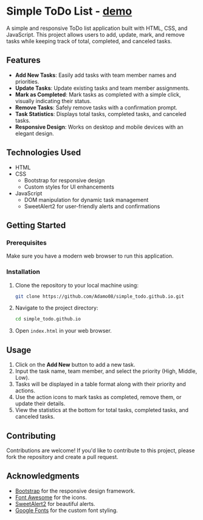 # Simple ToDo List - [**demo**](https://github.com/Adamo08.gihub.io/simple_todo.gihub.io)

A simple and responsive ToDo list application built with HTML, CSS, and JavaScript. This project allows users to add, update, mark, and remove tasks while keeping track of total, completed, and canceled tasks.

## Features

- **Add New Tasks**: Easily add tasks with team member names and priorities.
- **Update Tasks**: Update existing tasks and team member assignments.
- **Mark as Completed**: Mark tasks as completed with a simple click, visually indicating their status.
- **Remove Tasks**: Safely remove tasks with a confirmation prompt.
- **Task Statistics**: Displays total tasks, completed tasks, and canceled tasks.
- **Responsive Design**: Works on desktop and mobile devices with an elegant design.

## Technologies Used

- HTML
- CSS
  - Bootstrap for responsive design
  - Custom styles for UI enhancements
- JavaScript
  - DOM manipulation for dynamic task management
  - SweetAlert2 for user-friendly alerts and confirmations

## Getting Started

### Prerequisites

Make sure you have a modern web browser to run this application.

### Installation

1. Clone the repository to your local machine using:

   ```bash
   git clone https://github.com/Adamo08/simple_todo.github.io.git
   ```

2. Navigate to the project directory:

   ```bash
   cd simple_todo.github.io
   ```

3. Open `index.html` in your web browser.

## Usage

1. Click on the **Add New** button to add a new task.
2. Input the task name, team member, and select the priority (High, Middle, Low).
3. Tasks will be displayed in a table format along with their priority and actions.
4. Use the action icons to mark tasks as completed, remove them, or update their details.
5. View the statistics at the bottom for total tasks, completed tasks, and canceled tasks.

## Contributing

Contributions are welcome! If you'd like to contribute to this project, please fork the repository and create a pull request.


## Acknowledgments

- [Bootstrap](https://getbootstrap.com/) for the responsive design framework.
- [Font Awesome](https://fontawesome.com/) for the icons.
- [SweetAlert2](https://sweetalert2.github.io/) for beautiful alerts.
- [Google Fonts](https://fonts.googleapis.com/) for the custom font styling.
